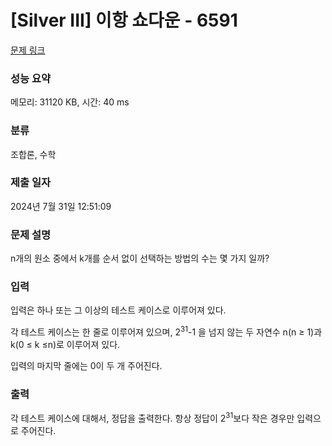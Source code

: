 # [Silver III] 이항 쇼다운 - 6591 

[문제 링크](https://www.acmicpc.net/problem/6591) 

### 성능 요약

메모리: 31120 KB, 시간: 40 ms

### 분류

조합론, 수학

### 제출 일자

2024년 7월 31일 12:51:09

### 문제 설명

<p>n개의 원소 중에서 k개를 순서 없이 선택하는 방법의 수는 몇 가지 일까?</p>

### 입력 

 <p>입력은 하나 또는 그 이상의 테스트 케이스로 이루어져 있다.</p>

<p>각 테스트 케이스는 한 줄로 이루어져 있으며, 2<sup>31</sup>-1 을 넘지 않는 두 자연수 n(n ≥ 1)과 k(0 ≤ k ≤n)로 이루어져 있다.</p>

<p>입력의 마지막 줄에는 0이 두 개 주어진다.</p>

### 출력 

 <p>각 테스트 케이스에 대해서, 정답을 출력한다. 항상 정답이 2<sup>31</sup>보다 작은 경우만 입력으로 주어진다.</p>

